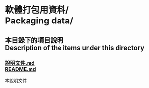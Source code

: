 # 軟體打包用資料/<br />Packaging data/

## 本目錄下的項目說明<br />Description of the items under this directory
### [說明文件.md<br />README.md](README.md)
本說明文件
